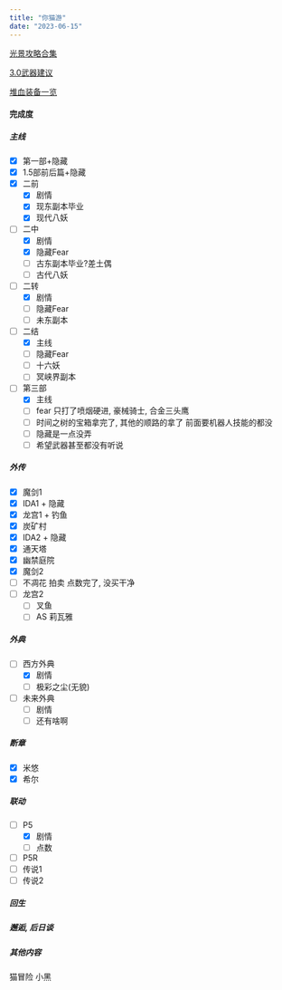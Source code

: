 ```yaml
---
title: "你猫游"
date: "2023-06-15"
---
```


[光景攻略合集](https://www.taptap.cn/moment/322514233717688465)

[3.0武器建议](https://www.taptap.cn/moment/415171918870613519)

[堆血装备一览](https://www.taptap.cn/moment/415146927236057584)

#### 完成度

##### 主线
- [x] 第一部+隐藏
- [x] 1.5部前后篇+隐藏
- [x] 二前
    - [x] 剧情
    - [x] 现东副本毕业
    - [x] 现代八妖
- [ ] 二中
    - [x] 剧情
    - [x] 隐藏Fear
    - [ ] 古东副本毕业?差土偶
    - [ ] 古代八妖
- [ ] 二转
    - [x] 剧情
    - [ ] 隐藏Fear
    - [ ] 未东副本
- [ ] 二结
    - [x] 主线
    - [ ] 隐藏Fear
    - [ ] 十六妖
    - [ ] 冥峡界副本
- [ ] 第三部
    - [x] 主线
    - [ ] fear 只打了喷烟硬进, 豪械骑士, 合金三头鹰
    - [ ] 时间之树的宝箱拿完了, 其他的顺路的拿了 前面要机器人技能的都没
    - [ ] 隐藏是一点没弄
    - [ ] 希望武器甚至都没有听说

##### 外传
- [x] 魔剑1
- [x] IDA1 + 隐藏
- [x] 龙宫1 + 钓鱼
- [x] 炭矿村
- [x] IDA2 + 隐藏
- [x] 通天塔
- [x] 幽禁庭院
- [x] 魔剑2
- [ ] 不凋花 拍卖 点数完了, 没买干净
- [ ] 龙宫2
    - [ ] 叉鱼
    - [ ] AS 莉瓦雅

##### 外典
- [ ] 西方外典
    - [x] 剧情
    - [ ] 极彩之尘(无貌)
- [ ] 未来外典
    - [ ] 剧情
    - [ ] 还有啥啊

##### 断章
- [x] 米悠
- [x] 希尔

##### 联动
- [ ] P5
    - [x] 剧情
    - [ ] 点数
- [ ] P5R
- [ ] 传说1
- [ ] 传说2

##### 回生

##### 邂逅, 后日谈

##### 其他内容
猫冒险
小黑